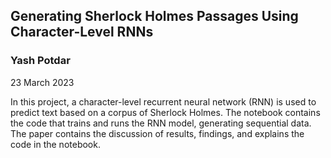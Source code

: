 ## Generating Sherlock Holmes Passages Using Character-Level RNNs
### Yash Potdar
23 March 2023


In this project, a character-level recurrent neural network (RNN) is used to predict text
based on a corpus of Sherlock Holmes. The notebook contains the code that trains and runs the RNN model, generating sequential data.
The paper contains the discussion of results, findings, and explains the code in the notebook.

